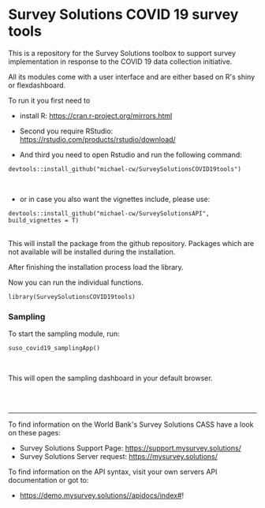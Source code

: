 # Survey Solutions COVID 19 survey tools

This is a repository for the Survey Solutions toolbox to support survey implementation in response to the COVID 19 data collection initiative.

All its modules come with a user interface and are either based on R's shiny or flexdashboard. 

To run it you first need to 

* install R: https://cran.r-project.org/mirrors.html

* Second you require RStudio: https://rstudio.com/products/rstudio/download/

* And third you need to open Rstudio and run the following command:

```
devtools::install_github("michael-cw/SurveySolutionsCOVID19tools")

```
<br>

* or in case you also want the vignettes include, please use:
```
devtools::install_github("michael-cw/SurveySolutionsAPI", build_vignettes = T)

```
<br>
This will install the package from the github repository. Packages which are not available will be installed during the installation.

After finishing the installation process load the library. 

Now you can run the individual functions.
<br>
```
library(SurveySolutionsCOVID19tools)

```

### Sampling

To start the sampling module, run:
<br>
```
suso_covid19_samplingApp()
```
<br>


This will open the sampling dashboard in your default browser.

<br><br>


***

To find information on the World Bank's Survey Solutions CASS have a look on these pages:

* Survey Solutions Support Page: https://support.mysurvey.solutions/
* Survey Solutions Server request: https://mysurvey.solutions/

To find information on the API syntax, visit your own servers API documentation or got to:

* https://demo.mysurvey.solutions//apidocs/index#!

